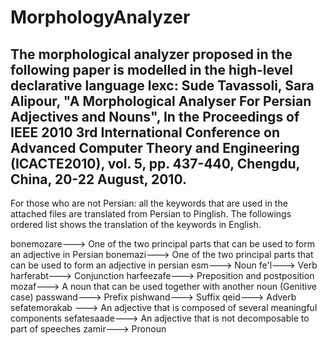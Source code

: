 # MorphologyAnalyzer
The morphological analyzer proposed in the following paper is modelled in the high-level declarative language lexc:
Sude Tavassoli, Sara Alipour, "A Morphological Analyser For Persian Adjectives and Nouns", In the Proceedings of IEEE 2010 3rd International Conference on Advanced Computer Theory and Engineering (ICACTE2010), vol. 5, pp. 437-440, Chengdu, China, 20-22 August, 2010.
------------------------------

For those who are not Persian: all the keywords that are used in the attached files are translated from Persian to Pinglish. 
The followings ordered list shows the translation of the keywords in English.

bonemozare---> One of the two principal parts that can be used to form an adjective in Persian
bonemazi--->  One of the two principal parts that can be used to form an adjective in persian
esm---> Noun
fe'l---> Verb
harferabt---> Conjunction
harfeezafe---> Preposition and postposition
mozaf---> A noun that can be used together with another noun (Genitive case)
passwand---> Prefix
pishwand---> Suffix
qeid---> Adverb
sefatemorakab ---> An adjective that is composed of several meaningful components
sefatesaade---> An adjective that is not decomposable to part of speeches
zamir---> Pronoun

 
